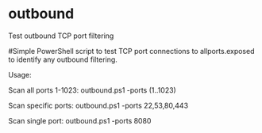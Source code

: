 # outbound
Test outbound TCP port filtering

#Simple PowerShell script to test TCP port connections to allports.exposed to identify any outbound filtering.

Usage: 

Scan all ports 1-1023:   outbound.ps1 -ports (1..1023)

Scan specific ports:     outbound.ps1 -ports 22,53,80,443

Scan single port:        outbound.ps1 -ports 8080
